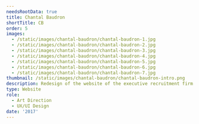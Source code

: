 ```yaml
---
needsRootData: true
title: Chantal Baudron
shortTitle: CB
order: 5
images:
  - /static/images/chantal-baudron/chantal-baudron-1.jpg
  - /static/images/chantal-baudron/chantal-baudron-2.jpg
  - /static/images/chantal-baudron/chantal-baudron-3.jpg
  - /static/images/chantal-baudron/chantal-baudron-4.jpg
  - /static/images/chantal-baudron/chantal-baudron-5.jpg
  - /static/images/chantal-baudron/chantal-baudron-6.jpg
  - /static/images/chantal-baudron/chantal-baudron-7.jpg
thumbnail: /static/images/chantal-baudron/chantal-baudron-intro.png
description: Redesign of the website of the executive recruitment firm Chantal Baudron.
type: Website
role:
  - Art Direction
  - UX/UI Design
date: '2017'
---
```


